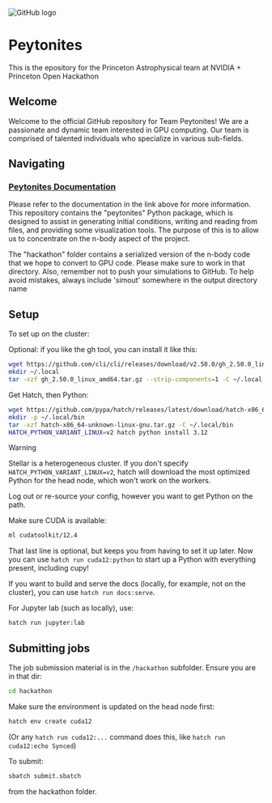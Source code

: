 
![GitHub logo](./docs/full_logo.svg)

# Peytonites

This is the epository for the Princeton Astrophysical team at  NVIDIA + Princeton Open Hackathon 

## Welcome 

Welcome to the official GitHub repository for Team Peytonites! We are a passionate and dynamic team interested in GPU computing. Our team is comprised of talented individuals who specialize in various sub-fields. 

## Navigating

### [Peytonites Documentation](https://peytonites2024.readthedocs.io/en/latest/index.html)

Please refer to the documentation in the link above for more information. This repository contains the "peytonites" Python package, which is designed to assist in generating initial conditions, writing and reading from files, and providing some visualization tools. The purpose of this is to allow us to concentrate on the n-body aspect of the project.

The "hackathon" folder contains a serialized version of the n-body code that we hope to convert to GPU code. Please make sure to work in that directory. Also, remember not to push your simulations to GitHub. To help avoid mistakes, always include 'simout' somewhere in the output directory name

## Setup

To set up on the cluster:

Optional: if you like the gh tool, you can install it like this:

```bash
wget https://github.com/cli/cli/releases/download/v2.50.0/gh_2.50.0_linux_amd64.tar.gz
mkdir ~/.local
tar -xzf gh_2.50.0_linux_amd64.tar.gz --strip-components=1 -C ~/.local
```

Get Hatch, then Python:

```bash
wget https://github.com/pypa/hatch/releases/latest/download/hatch-x86_64-unknown-linux-gnu.tar.gz
mkdir -p ~/.local/bin
tar -xzf hatch-x86_64-unknown-linux-gnu.tar.gz -C ~/.local/bin
HATCH_PYTHON_VARIANT_LINUX=v2 hatch python install 3.12
```

> [!WARNING]
> Stellar is a heterogeneous cluster. If you don't specify
> `HATCH_PYTHON_VARIANT_LINUX=v2`, hatch will download the most optimized
> Python for the head node, which won't work on the workers.

Log out or re-source your config, however you want to get Python on the path.

Make sure CUDA is available:

```bash
ml cudatoolkit/12.4
```

That last line is optional, but keeps you from having to set it up later. Now you can use `hatch run cuda12:python` to start up a Python with everything present, including cupy!

If you want to build and serve the docs (locally, for example, not on the cluster), you can use `hatch run docs:serve`.

For Jupyter lab (such as locally), use:

```bash
hatch run jupyter:lab
```

## Submitting jobs

The job submission material is in the `/hackathon` subfolder. Ensure you are in that dir:

```bash
cd hackathon
```

Make sure the environment is updated on the head node first:

```bash
hatch env create cuda12
```

(Or any `hatch run cuda12:...` command does this, like `hatch run cuda12:echo Synced`)

To submit:

```bash
sbatch submit.sbatch
```

from the hackathon folder.
